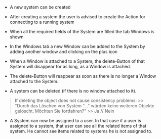 - A new system can be created

- After creating a system the user is advised to create the Action for connecting to a running system

- When all the required fields of the System are filled the tab Windows is shown

- In the Windows tab a new Window can be added to the System by adding another window and clicking on the plus icon

- When a Window is attached to a System, the delete-Button of that System will disappear for as long, as a Window is attached.
  
- The delete-Button will reappear as soon as there is no longer a Window attached to the System.

- A system can be deleted (if there is no window attached to it).
> If deleting the object does not cause consistency problems: >> "Durch das Löschen von System "..." würden keine weiteren Objekte gelöscht. Möchten Sie fortfahren?" >> Ja // Nein

- A System can now be assigned to a user. In that case if a user is assigned to a system, that user can
  see all the related items of that system. He cannot see items related to systems he is not assigned to.
